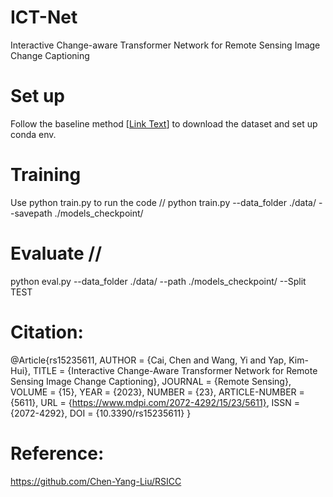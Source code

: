 # ICT-Net
Interactive Change-aware Transformer Network for Remote Sensing Image Change Captioning

# Set up
Follow the baseline method [[Link Text](https://github.com/Chen-Yang-Liu/RSICC)] to download the dataset and set up conda env. 

# Training
Use python train.py to run the code //
python train.py  --data_folder ./data/ --savepath ./models_checkpoint/

# Evaluate //

python eval.py --data_folder ./data/ --path ./models_checkpoint/ --Split TEST

# Citation:
@Article{rs15235611,
AUTHOR = {Cai, Chen and Wang, Yi and Yap, Kim-Hui},
TITLE = {Interactive Change-Aware Transformer Network for Remote Sensing Image Change Captioning},
JOURNAL = {Remote Sensing},
VOLUME = {15},
YEAR = {2023},
NUMBER = {23},
ARTICLE-NUMBER = {5611},
URL = {https://www.mdpi.com/2072-4292/15/23/5611},
ISSN = {2072-4292},
DOI = {10.3390/rs15235611}
}

# Reference: 
https://github.com/Chen-Yang-Liu/RSICC

